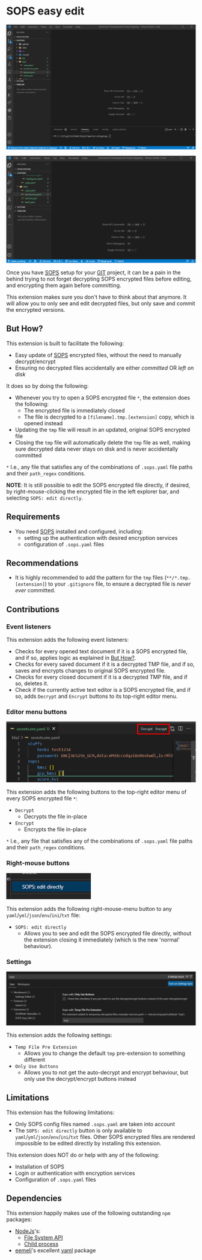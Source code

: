 # SOPS easy edit

![SOPS edit use gif](https://raw.githubusercontent.com/shipitsmarter/vscode-sops-edit/main/img/sops_edit_use_gif.gif)

![Decrypt Encrypt use gif](https://raw.githubusercontent.com/shipitsmarter/vscode-sops-edit/main/img/decrypt_encrypt_use_gif.gif)

Once you have [SOPS](https://github.com/mozilla/sops) setup for your [GIT](https://git-scm.com/) project, it can be a pain in the behind trying to not forget decrypting SOPS encrypted files before editing, and encrypting them again before committing.

This extension makes sure you don't have to think about that anymore. It will allow you to only see and edit decrypted files, but only save and commit the encrypted versions.

## But How?

This extension is built to facilitate the following:
- Easy update of [SOPS](https://github.com/mozilla/sops) encrypted files, without the need to manually decrypt/encrypt
- Ensuring no decrypted files accidentally are either _committed_ OR _left on disk_

It does so by doing the following:
- Whenever you try to open a SOPS encrypted file `*`, the extension does the following:
  - The encrypted file is immediately closed
  - The file is decrypted to a `[filename].tmp.[extension]` copy, which is opened instead
- Updating the `tmp` file will result in an updated, original SOPS encrypted file
- Closing the `tmp` file will automatically delete the `tmp` file as well, making sure decrypted data never stays on disk and is never accidentally committed

`*` I.e., any file that satisfies any of the combinations of `.sops.yaml` file paths and their `path_regex` conditions.

**NOTE**: It is still possible to edit the SOPS encrypted file directly, if desired, by right-mouse-clicking the encrypted file in the left explorer bar, and selecting `SOPS: edit directly`.

## Requirements
- You need [SOPS](https://github.com/mozilla/sops) installed and configured, including:
  - setting up the authentication with desired encryption services
  - configuration of `.sops.yaml` files

## Recommendations
- It is highly recommended to add the pattern for the `tmp` files (`**/*.tmp.[extension]`) to your `.gitignore` file, to ensure a decrypted file is *never ever* committed.

## Contributions

### Event listeners
This extension adds the following event listeners:
- Checks for every opened text document if it is a SOPS encrypted file, and if so, applies logic as explained in [But How?](#but-how).
- Checks for every saved document if it is a decrypted TMP file, and if so, saves and encrypts changes to original SOPS encrypted file.
- Checks for every closed document if it is a decrypted TMP file, and if so, deletes it.
- Check if the currently active text editor is a SOPS encrypted file, and if so, adds `Decrypt` and `Encrypt` buttons to its top-right editor menu.

### Editor menu buttons

![Decrypt encrypt](https://raw.githubusercontent.com/shipitsmarter/vscode-sops-edit/main/img/editor_decrypt_encrypt.png)

This extension adds the following buttons to the top-right editor menu of every SOPS encrypted file `*`:
- `Decrypt`
  - Decrypts the file in-place
- `Encrypt`
  - Encrypts the file in-place


`*` I.e., any file that satisfies any of the combinations of `.sops.yaml` file paths and their `path_regex` conditions.
### Right-mouse buttons

![Right-mouse-menu](https://raw.githubusercontent.com/shipitsmarter/vscode-sops-edit/main/img/sops_edit_directly.png)

This extension adds the following right-mouse-menu button to any `yaml`/`yml`/`json`/`env`/`ini`/`txt` file:

-  `SOPS: edit directly`
   - Allows you to see and edit the SOPS encrypted file directly, without the extension closing it immediately (which is the new 'normal' behaviour).

### Settings 

![Settings](https://raw.githubusercontent.com/shipitsmarter/vscode-sops-edit/main/img/settings.png)

This extension adds the following settings:

- `Temp File Pre Extension`
  - Allows you to change the default `tmp` pre-extension to something different
- `Only Use Buttons`
  - Allows you to not get the auto-decrypt and encrypt behaviour, but only use the decrypt/encrypt buttons instead


## Limitations
This extension has the following limitations:
- Only SOPS config files named `.sops.yaml` are taken into account
- The `SOPS: edit directly` button is only available to `yaml`/`yml`/`json`/`env`/`ini`/`txt` files. Other SOPS encrypted files are rendered impossible to be edited directly by installing this extension.

This extension does NOT do or help with any of the following:
- Installation of SOPS
- Login or authentication with encryption services
- Configuration of `.sops.yaml` files

## Dependencies
This extension happily makes use of the following outstanding `npm` packages:
- [NodeJs](https://nodejs.org/en/)'s:
  - [File System API](https://nodejs.org/api/fs.html)
  - [Child process](https://nodejs.org/api/child_process.html)
- [eemeli](https://www.npmjs.com/~eemeli)'s excellent [yaml](https://www.npmjs.com/package/yaml) package